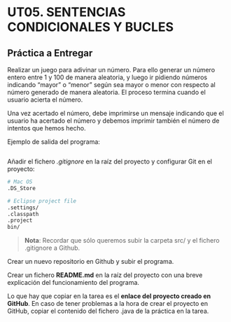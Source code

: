 # UT05. SENTENCIAS CONDICIONALES Y BUCLES

## Práctica a Entregar

Realizar un juego para adivinar un número. Para ello generar un número entero entre 1 y 100 de manera aleatoria, y luego ir pidiendo números indicando “mayor” o “menor” según sea mayor o menor con respecto al número generado de manera aleatoria. El proceso termina cuando el usuario acierta el número.

Una vez acertado el número, debe imprimirse un mensaje indicando que el usuario ha acertado el número y debemos imprimir también el número de intentos que hemos hecho.

Ejemplo de salida del programa:

```bash
```

Añadir el fichero _.gitignore_ en la raíz del proyecto y configurar Git en el proyecto:

```bash
# Mac OS
.DS_Store

# Eclipse project file
.settings/
.classpath
.project
bin/
```

> __Nota__: Recordar que sólo queremos subir la carpeta src/ y el fichero .gitignore a Github.

Crear un nuevo repositorio en Github y subir el programa.

Crear un fichero __README.md__ en la raíz del proyecto con una breve explicación del funcionamiento del programa.

Lo que hay que copiar en la tarea es el __enlace del proyecto creado en GitHub__. En caso de tener problemas a la hora de crear el proyecto en GitHub, copiar el contenido del fichero .java de la práctica en la tarea.
